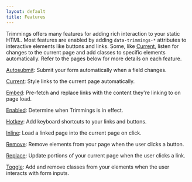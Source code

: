 ```yaml
---
layout: default
title: Features
---
```

Trimmings offers many features for adding rich interaction to your static HTML. Most features are enabled by adding `data-trimmings-*` attributes to interactive elements like buttons and links. Some, like [Current]({{site.baseurl}}/features/current), listen for changes to the current page and add classes to specific elements automatically. Refer to the pages below for more details on each feature.

[Autosubmit]({{site.baseurl}}/features/autosubmit): Submit your form automatically when a field changes.

[Current]({{site.baseurl}}/features/current): Style links to the current page automatically.

[Embed]({{site.baseurl}}/features/embed): Pre-fetch and replace links with the content they're linking to on page load.

[Enabled]({{site.baseurl}}/features/enabled): Determine when Trimmings is in effect.

[Hotkey]({{site.baseurl}}/features/hotkey): Add keyboard shortcuts to your links and buttons.

[Inline]({{site.baseurl}}/features/inline): Load a linked page into the current page on click.

[Remove]({{site.baseurl}}/features/remove): Remove elements from your page when the user clicks a button.

[Replace]({{site.baseurl}}/features/replace): Update portions of your current page when the user clicks a link.

[Toggle]({{site.baseurl}}/features/toggle): Add and remove classes from your elements when the user interacts with form inputs.
